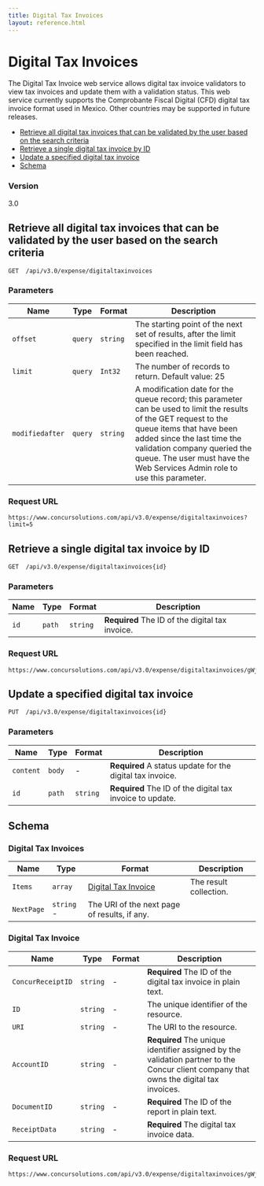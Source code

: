 ```yaml
---
title: Digital Tax Invoices
layout: reference.html
---
```


# Digital Tax Invoices

The Digital Tax Invoice web service allows digital tax invoice validators to view tax invoices and update them with a validation status. This web service currently supports the Comprobante Fiscal Digital (CFD) digital tax invoice format used in Mexico. Other countries may be supported in future releases.

* [Retrieve all digital tax invoices that can be validated by the user based on the search criteria](#get)
* [Retrieve a single digital tax invoice by ID](#getID)
* [Update a specified digital tax invoice](#put)
* [Schema](#schema)

### Version
3.0

## <a name="get"></a>Retrieve all digital tax invoices that can be validated by the user based on the search criteria

    GET  /api/v3.0/expense/digitaltaxinvoices

        
### Parameters

|Name | Type | Format | Description
|-----|------|--------|------------         
|`offset`   |   `query` |   `string`    |   The starting point of the next set of results, after the limit specified in the limit field has been reached.
|`limit`    |   `query` |   `Int32` |   The number of records to return. Default value: 25
|`modifiedafter`    |   `query` |   `string`    |   A modification date for the queue record; this parameter can be used to limit the results of the GET request to the queue items that have been added since the last time the validation company queried the queue. The user must have the Web Services Admin role to use this parameter.


### Request URL

```
https://www.concursolutions.com/api/v3.0/expense/digitaltaxinvoices?limit=5
```


## <a name="getID"></a>Retrieve a single digital tax invoice by ID

    GET  /api/v3.0/expense/digitaltaxinvoices{id}


### Parameters

|Name | Type | Format | Description
|-----|------|--------|------------
|`id`   |   `path`  |   `string`    |   **Required** The ID of the digital tax invoice.


### Request URL

```
https://www.concursolutions.com/api/v3.0/expense/digitaltaxinvoices/gWj3IHRYiHZGRTDN6y4r4LN3phszY33HT%24pQ
```


## <a name="put"></a>Update a specified digital tax invoice

    PUT  /api/v3.0/expense/digitaltaxinvoices{id}


### Parameters

|Name | Type | Format | Description
|-----|------|--------|------------
|`content`  |   `body`  |   -   |   **Required** A status update for the digital tax invoice.
|`id`   |   `path`  |   `string`    |   **Required** The ID of the digital tax invoice to update.


## <a name="schema"></a>Schema


### <a name="digitaltaxinvoices"></a>Digital Tax Invoices

|Name | Type | Format | Description
|-----|------|--------|------------
|`Items`    |   `array` |[Digital Tax Invoice](#digitaltaxinvoice)  |   The result collection.
|`NextPage` |   `string`    -   |   The URI of the next page of results, if any.


### <a name="digitaltaxinvoice"></a>Digital Tax Invoice

|Name | Type | Format | Description
|-----|------|--------|------------
|`ConcurReceiptID`  |   `string`|   -   |   **Required** The ID of the digital tax invoice in plain text.
|`ID`   |   `string`|   -   |   The unique identifier of the resource.
|`URI`  |   `string`|   -   |   The URI to the resource.
|`AccountID`    |   `string`|   -   |   **Required** The unique identifier assigned by the validation partner to the Concur client company that owns the digital tax invoices.
|`DocumentID`   |   `string`    |-  |   **Required** The ID of the report in plain text.
|`ReceiptData`  |   `string`|   -   |   **Required** The digital tax invoice data.

### Request URL

```
https://www.concursolutions.com/api/v3.0/expense/digitaltaxinvoices/gWj3IHRYiHZGUtIO83ILhbNHqCsjMmkvj%24pQ
```
